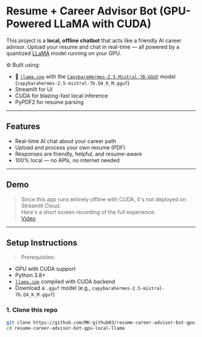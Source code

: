 #  Resume + Career Advisor Bot (GPU-Powered LLaMA with CUDA)

This project is a **local, offline chatbot** that acts like a friendly AI career advisor. Upload your resume and chat in real-time — all powered by a quantized [LLaMA](https://github.com/ggerganov/llama.cpp) model running on your GPU.

⚙️ Built using:
- 🦙 [`llama.cpp`](https://github.com/ggerganov/llama.cpp) with the [`CapybaraHermes-2.5-Mistral-7B-GGUF`](https://huggingface.co/TheBloke/CapybaraHermes-2.5-Mistral-7B-GGUF) model (`capybarahermes-2.5-mistral-7b.Q4_K_M.gguf`)
-  Streamlit for UI
-  CUDA for blazing-fast local inference
-  PyPDF2 for resume parsing

---

##  Features
-  Real-time AI chat about your career path
-  Upload and process your own resume (PDF)
-  Responses are friendly, helpful, and resume-aware
-  100% local — no APIs, no internet needed

---

##  Demo
> Since this app runs entirely offline with CUDA, it's not deployed on Streamlit Cloud.  
> Here's a short screen recording of the full experience:  
> [Video](https://www.linkedin.com/posts/mkashok_ai-llms-llama-activity-7338256337706864641-bLAL?utm_source=social_share_send&utm_medium=member_desktop_web&rcm=ACoAADWbMxwBo8KzXbeny91WV269EG6u-6CR0WQ)

---

##  Setup Instructions

> Prerequisites:
- GPU with CUDA support
- Python 3.8+
- [`llama.cpp`](https://github.com/ggerganov/llama.cpp) compiled with CUDA backend
- Download a `.gguf` model (e.g., `capybarahermes-2.5-mistral-7b.Q4_K_M.gguf`)

### 1. Clone this repo

```bash
git clone https://github.com/MK-github03/resume-career-advisor-bot-gpu-local-llama.git
cd resume-career-advisor-bot-gpu-local-llama
